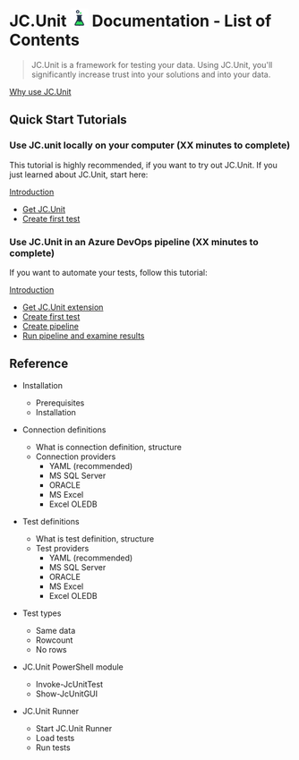 # JC.Unit ![Logo](Images/media/logo.png) Documentation - List of Contents 

> JC.Unit is a framework for testing your data. Using JC.Unit, you'll significantly increase trust into your solutions and into your data.

[Why use JC.Unit](why-use-jc-unit)

## Quick Start Tutorials

### Use JC.unit locally on your computer (<span class="todo">XX</span> minutes to complete)

This tutorial is highly recommended, if you want to try out JC.Unit. If you just learned about JC.Unit, start here:

[Introduction](quick-start-local/intro)
* [Get JC.Unit](quick-start-local/get-jc-unit)
* [Create first test](quick-start-local/create-first-test)

### Use JC.Unit in an Azure DevOps pipeline (<span class="todo">XX</span> minutes to complete)

If you want to automate your tests, follow this tutorial:

[Introduction](quick-start-devops/intro)
* [Get JC.Unit extension](get-jc-unit-extension)
* [Create first test](create-first-test)
* [Create pipeline](create-pipeline)
* [Run pipeline and examine results](run-pipeline)

## Reference

* Installation
    * Prerequisites
    * Installation

* Connection definitions
    * What is connection definition, structure
    * Connection providers
        * YAML (recommended)
        * MS SQL Server
        * ORACLE
        * MS Excel
        * Excel OLEDB

* Test definitions
    * What is test definition, structure
    * Test providers
        * YAML (recommended)
        * MS SQL Server
        * ORACLE
        * MS Excel
        * Excel OLEDB

* Test types
    * Same data
    * Rowcount
    * No rows

* JC.Unit PowerShell module
    * Invoke-JcUnitTest
    * Show-JcUnitGUI

* JC.Unit Runner
    * Start JC.Unit Runner
    * Load tests
    * Run tests
